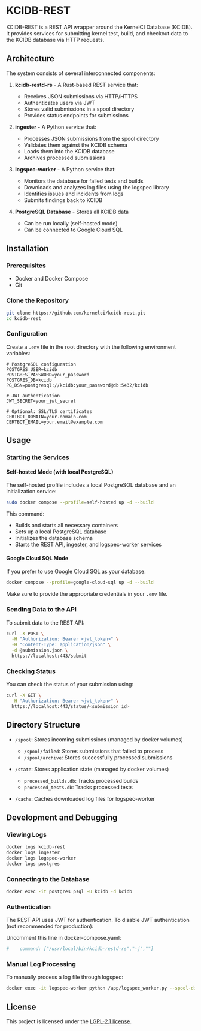 # KCIDB-REST

KCIDB-REST is a REST API wrapper around the KernelCI Database (KCIDB). It provides services for submitting kernel test, build, and checkout data to the KCIDB database via HTTP requests.

## Architecture

The system consists of several interconnected components:

1. **kcidb-restd-rs** - A Rust-based REST service that:
   - Receives JSON submissions via HTTP/HTTPS
   - Authenticates users via JWT
   - Stores valid submissions in a spool directory
   - Provides status endpoints for submissions

2. **ingester** - A Python service that:
   - Processes JSON submissions from the spool directory
   - Validates them against the KCIDB schema
   - Loads them into the KCIDB database
   - Archives processed submissions

3. **logspec-worker** - A Python service that:
   - Monitors the database for failed tests and builds
   - Downloads and analyzes log files using the logspec library
   - Identifies issues and incidents from logs
   - Submits findings back to KCIDB

4. **PostgreSQL Database** - Stores all KCIDB data
   - Can be run locally (self-hosted mode)
   - Can be connected to Google Cloud SQL

## Installation

### Prerequisites

- Docker and Docker Compose
- Git

### Clone the Repository

```bash
git clone https://github.com/kernelci/kcidb-rest.git
cd kcidb-rest
```

### Configuration

Create a `.env` file in the root directory with the following environment variables:

```
# PostgreSQL configuration
POSTGRES_USER=kcidb
POSTGRES_PASSWORD=your_password
POSTGRES_DB=kcidb
PG_DSN=postgresql://kcidb:your_password@db:5432/kcidb

# JWT authentication
JWT_SECRET=your_jwt_secret

# Optional: SSL/TLS certificates
CERTBOT_DOMAIN=your.domain.com
CERTBOT_EMAIL=your.email@example.com
```

## Usage

### Starting the Services

#### Self-hosted Mode (with local PostgreSQL)

The self-hosted profile includes a local PostgreSQL database and an initialization service:

```bash
sudo docker compose --profile=self-hosted up -d --build
```

This command:
- Builds and starts all necessary containers
- Sets up a local PostgreSQL database
- Initializes the database schema
- Starts the REST API, ingester, and logspec-worker services

#### Google Cloud SQL Mode

If you prefer to use Google Cloud SQL as your database:

```bash
docker compose --profile=google-cloud-sql up -d --build
```

Make sure to provide the appropriate credentials in your `.env` file.

### Sending Data to the API

To submit data to the REST API:

```bash
curl -X POST \
  -H "Authorization: Bearer <jwt_token>" \
  -H "Content-Type: application/json" \
  -d @submission.json \
  https://localhost:443/submit
```

### Checking Status

You can check the status of your submission using:

```bash
curl -X GET \
  -H "Authorization: Bearer <jwt_token>" \
  https://localhost:443/status/<submission_id>
```

## Directory Structure

- `/spool`: Stores incoming submissions (managed by docker volumes)
  - `/spool/failed`: Stores submissions that failed to process
  - `/spool/archive`: Stores successfully processed submissions

- `/state`: Stores application state (managed by docker volumes)
  - `processed_builds.db`: Tracks processed builds
  - `processed_tests.db`: Tracks processed tests

- `/cache`: Caches downloaded log files for logspec-worker

## Development and Debugging

### Viewing Logs

```bash
docker logs kcidb-rest
docker logs ingester
docker logs logspec-worker
docker logs postgres
```

### Connecting to the Database

```bash
docker exec -it postgres psql -U kcidb -d kcidb
```

### Authentication

The REST API uses JWT for authentication. To disable JWT authentication (not recommended for production):

Uncomment this line in docker-compose.yaml:
```yaml
#    command: ["/usr/local/bin/kcidb-restd-rs","-j",""]
```

### Manual Log Processing

To manually process a log file through logspec:

```bash
docker exec -it logspec-worker python /app/logspec_worker.py --spool-dir /app/spool --origins microsoft --dry-run
```

## License

This project is licensed under the [LGPL-2.1 license](https://www.gnu.org/licenses/old-licenses/lgpl-2.1.en.html).

